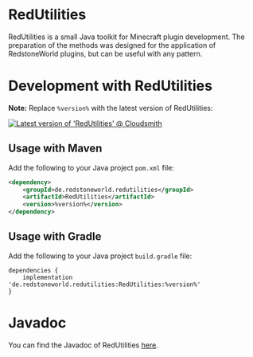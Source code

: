 # RedUtilities

RedUtilities is a small Java toolkit for Minecraft plugin development. The preparation of the methods was designed for the application of RedstoneWorld plugins, but can be useful with any pattern.

# Development with RedUtilities

**Note:** Replace `%version%` with the latest version of RedUtilities:

[![Latest version of 'RedUtilities' @ Cloudsmith](https://api-prd.cloudsmith.io/v1/badges/version/redstoneworld/RedUtilities/maven/RedUtilities/latest/a=noarch;xg=de.redstoneworld.redutilities/?render=true&show_latest=true)](https://cloudsmith.io/~redstoneworld/repos/RedUtilities/packages/detail/maven/RedUtilities/latest/a=noarch;xg=de.redstoneworld.redutilities/)

## Usage with Maven

Add the following to your Java project `pom.xml` file:

```xml
<dependency>
    <groupId>de.redstoneworld.redutilities</groupId>
    <artifactId>RedUtilities</artifactId>
    <version>%version%</version>
</dependency>
```

## Usage with Gradle

Add the following to your Java project `build.gradle` file:

```text
dependencies {
    implementation 'de.redstoneworld.redutilities:RedUtilities:%version%'
}
```

# Javadoc

You can find the Javadoc of RedUtilities [here](https://redstoneworld.github.io/RedUtilities/javadoc).